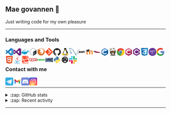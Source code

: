 ## Mae govannen :wave:

Just writing code for my own pleasure

---

### Languages and Tools

<a href="https://code.visualstudio.com/">
  <img align="left" alt="vscode" width="25px" src="https://raw.githubusercontent.com/devicons/devicon/master/icons/vscode/vscode-original.svg"/>
</a>
<a href="https://visualstudio.microsoft.com/">
  <img align="left" alt="visualstudio" width="25px" src="https://raw.githubusercontent.com/devicons/devicon/master/icons/visualstudio/visualstudio-plain.svg"/>
</a>
<a href="https://www.docker.com/">
  <img align="left" alt="docker" width="25px" src="https://raw.githubusercontent.com/devicons/devicon/master/icons/docker/docker-plain.svg"/>
</a>
<a href="https://www.gnu.org/software/bash/">
  <img align="left" alt="bash" width="25px" src="https://raw.githubusercontent.com/devicons/devicon/master/icons/bash/bash-original.svg"/>
</a>
<a href="https://www.mozilla.org/en-US/firefox/new/">
  <img align="left" alt="firefox" width="25px" src="https://raw.githubusercontent.com/devicons/devicon/master/icons/firefox/firefox-plain.svg"/>
</a>
<a href="https://git-scm.com/">
  <img align="left" alt="git" width="25px" src="https://raw.githubusercontent.com/devicons/devicon/master/icons/git/git-original.svg"/>
</a>
<a href="https://github.com/">
  <img align="left" alt="github" width="25px" src="https://raw.githubusercontent.com/devicons/devicon/master/icons/github/github-original.svg"/>
</a>
<a href="https://www.linux.org/">
  <img align="left" alt="linux" width="25px" src="https://raw.githubusercontent.com/devicons/devicon/master/icons/linux/linux-original.svg"/>
</a>
<a href="https://www.mysql.com/">
  <img align="left" alt="mysql" width="25px" src="https://raw.githubusercontent.com/devicons/devicon/master/icons/mysql/mysql-plain.svg"/>
</a>
<a href="https://www.openssh.com/">
  <img align="left" alt="ssh" width="25px" src="https://raw.githubusercontent.com/devicons/devicon/master/icons/ssh/ssh-original-wordmark.svg"/>
</a>
<a href="https://moodle.org/">
  <img align="left" alt="moodle" width="25px" src="https://raw.githubusercontent.com/devicons/devicon/master/icons/moodle/moodle-original.svg"/>
</a>
<a href="https://httpd.apache.org/">
  <img align="left" alt="apache" width="25px" src="https://raw.githubusercontent.com/devicons/devicon/master/icons/apache/apache-original.svg"/>
</a>
<a href="https://en.cppreference.com/w/c/language">
  <img align="left" alt="c" width="25px" src="https://raw.githubusercontent.com/devicons/devicon/master/icons/c/c-original.svg"/>
</a>
<a href="https://getcomposer.org/">
  <img align="left" alt="composer" width="25px" src="https://raw.githubusercontent.com/devicons/devicon/master/icons/composer/composer-original.svg"/>
</a>
<a href="https://www.google.com/chrome/">
  <img align="left" alt="chrome" width="25px" src="https://raw.githubusercontent.com/devicons/devicon/master/icons/chrome/chrome-original.svg"/>
</a>
<a href="https://en.cppreference.com/w/cpp/language">
  <img align="left" alt="cpp" width="25px" src="https://raw.githubusercontent.com/devicons/devicon/master/icons/cplusplus/cplusplus-original.svg"/>
</a>
<a href="https://docs.microsoft.com/en-us/dotnet/csharp/">
  <img align="left" alt="csharp" width="25px" src="https://raw.githubusercontent.com/devicons/devicon/master/icons/csharp/csharp-plain.svg"/>
</a>
<a href="https://www.w3.org/Style/CSS/current-work.en.html">
  <img align="left" alt="css3" width="25px" src="https://raw.githubusercontent.com/devicons/devicon/master/icons/css3/css3-original.svg"/>
</a>
<a href="https://dotnet.microsoft.com/download">
  <img align="left" alt="dotnet" width="25px" src="https://raw.githubusercontent.com/devicons/devicon/master/icons/dotnetcore/dotnetcore-original.svg"/>
</a>
<a href="https://www.google.com/">
  <img align="left" alt="google" width="25px" src="https://raw.githubusercontent.com/devicons/devicon/master/icons/google/google-original.svg"/>
</a>
<a href="https://html.spec.whatwg.org/">
  <img align="left" alt="html5" width="25px" src="https://raw.githubusercontent.com/devicons/devicon/master/icons/html5/html5-original.svg"/>
</a>
<a href="https://www.java.com/">
  <img align="left" alt="java" width="25px" src="https://raw.githubusercontent.com/devicons/devicon/master/icons/java/java-original.svg"/>
</a>
<a href="https://laravel.com/">
  <img align="left" alt="laravel" width="25px" src="https://raw.githubusercontent.com/devicons/devicon/master/icons/laravel/laravel-plain-wordmark.svg"/>
</a>
<a href="https://www.npmjs.com/">
  <img align="left" alt="npm" width="25px" src="https://raw.githubusercontent.com/devicons/devicon/master/icons/npm/npm-original-wordmark.svg"/>
</a>
<a href="https://www.nginx.com/">
  <img align="left" alt="nginx" width="25px" src="https://raw.githubusercontent.com/devicons/devicon/master/icons/nginx/nginx-original.svg"/>
</a>
<a href="https://www.php.net/">
  <img align="left" alt="php" width="25px" src="https://raw.githubusercontent.com/devicons/devicon/master/icons/php/php-original.svg"/>
</a>
<a href="https://www.python.org/">
  <img align="left" alt="python" width="25px" src="https://raw.githubusercontent.com/devicons/devicon/master/icons/python/python-original.svg"/>
</a>
<a href="https://www.rust-lang.org/">
  <img align="left" alt="rust" width="25px" src="https://raw.githubusercontent.com/devicons/devicon/master/icons/rust/rust-plain.svg"/>
</a>
<a href="https://slack.com/">
  <img align="left" alt="slack" width="25px" src="https://raw.githubusercontent.com/devicons/devicon/master/icons/slack/slack-original.svg"/>
</a>

<br/>&nbsp;

### Contact with me

[<img align="left" alt="Telegram" width="25px" src="https://raw.githubusercontent.com/edent/SuperTinyIcons/master/images/svg/telegram.svg"/>][telegram]
[<img align="left" alt="GMail" width="25px" src="https://raw.githubusercontent.com/edent/SuperTinyIcons/master/images/svg/gmail.svg"/>][gmail]
[<img align="left" alt="Discord" width="25px" src="https://raw.githubusercontent.com/edent/SuperTinyIcons/master/images/svg/discord.svg"/>][discord]
[<img align="left" alt="Instagram" width="25px" src="https://raw.githubusercontent.com/edent/SuperTinyIcons/master/images/svg/instagram.svg"/>][instagram]

<br/>

---

<details>
  <summary>:zap: GitHub stats</summary>

  ![GitHub stats](https://github-readme-stats.vercel.app/api?username=andinoriel&theme=material-palenight&hide_border=true&count_private=true&show_icons=true)

  ![Top Langs](https://github-readme-stats.vercel.app/api/top-langs/?username=andinoriel&theme=material-palenight&hide_border=true&layout=compact)
</details>

<details>
  <summary>:zap: Recent activity</summary>

  <!--RECENT_ACTIVITY:start-->
1. ⭐ Starred [Readme-Workflows/recent-activity](https://github.com/Readme-Workflows/recent-activity)
2. ⭐ Starred [jamesgeorge007/github-activity-readme](https://github.com/jamesgeorge007/github-activity-readme)
3. ⭐ Starred [anuraghazra/github-readme-stats](https://github.com/anuraghazra/github-readme-stats)
4. ⭐ Starred [Vemestael/stepik](https://github.com/Vemestael/stepik)
5. ⭐ Starred [intusmortius/file-storage](https://github.com/intusmortius/file-storage)
<!--RECENT_ACTIVITY:end-->

  <!--RECENT_ACTIVITY:last_update-->
Last Updated: Tuesday, August 10th, 2021, 1:16:43 PM
<!--RECENT_ACTIVITY:last_update_end-->

</details>

---

[telegram]: https://t.me/andinoriel
[gmail]: mailto:simonnikolaj20@gmail.com
[discord]: https://discordapp.com/users/524889744061104128/
[instagram]: https://instagram.com/andinoriel

<!--
  **andinoriel/andinoriel** is a ✨ _special_ ✨ repository because its `README.md`
  (this file) appears on your GitHub profile.
-->

